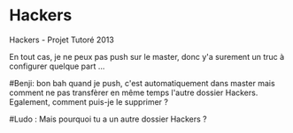 Hackers
=======

Hackers - Projet Tutoré 2013

En tout cas, je ne peux pas push sur le master, donc y'a surement un truc à configurer quelque part ...

#Benji: bon bah quand je push, c'est automatiquement dans master mais comment ne pas transfèrer en même temps l'autre dossier Hackers.
        Egalement, comment puis-je le supprimer ?
        
#Ludo : Mais pourquoi tu a un autre dossier Hackers  ?
